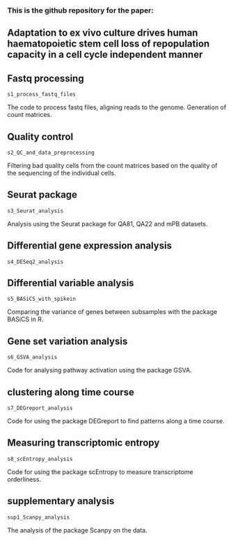 ### This is the github repository for the paper:
## Adaptation to ex vivo culture drives human haematopoietic stem cell loss of repopulation capacity in a cell cycle independent manner

## Fastq processing

``s1_process_fastq_files``

The code to process fastq files, aligning reads to the genome. Generation of count matrices.

## Quality control 

``s2_QC_and_data_preprocessing``

Filtering bad quality cells from the count matrices based on the quality of the sequencing of the individual cells.

## Seurat package

``s3_Seurat_analysis``

Analysis using the Seurat package for QA81, QA22 and mPB datasets.

## Differential gene expression analysis

``s4_DESeq2_analysis``

## Differential variable analysis

``s5_BASiCS_with_spikein``

Comparing the variance of genes between subsamples with the package BASiCS in R.

## Gene set variation analysis

``s6_GSVA_analysis``

Code for analysing pathway activation using the package GSVA.

## clustering along time course

``s7_DEGreport_analysis``

Code for using the package DEGreport to find patterns along a time course. 

## Measuring transcriptomic entropy

``s8_scEntropy_analysis``

Code for using the package scEntropy to measure transcriptome orderliness.

## supplementary analysis

``sup1_Scanpy_analysis``

The analysis of the package Scanpy on the data.

